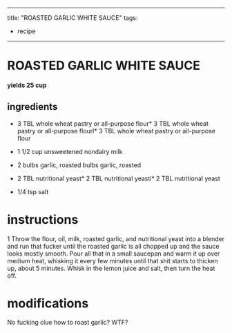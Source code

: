 

	
---
title: "ROASTED GARLIC WHITE SAUCE"
tags:
  - recipe
---
# ROASTED GARLIC WHITE SAUCE
#### yields 25 cup
## ingredients
* 3 TBL whole wheat pastry or all-purpose flour* 3 TBL whole wheat pastry or all-purpose flourl* 3 TBL whole wheat pastry or all-purpose flour
* 1 1/2 cup unsweetened nondairy milk

* 2 bulbs garlic, roasted bulbs garlic, roasted
* 2 TBL nutritional yeast* 2 TBL nutritional yeasti* 2 TBL nutritional yeast
* 1/4 tsp salt


# instructions
1 Throw the flour, oil, milk, roasted garlic, and nutritional yeast into a blender and run that fucker until the roasted garlic is all chopped up and the sauce looks mostly smooth. Pour all that in a small saucepan and warm it up over medium heat, whisking it every few minutes until that shit starts to thicken up, about 5 minutes. Whisk in the lemon juice and salt, then turn the heat off.

# modifications

No fucking clue how to roast garlic?
 WTF?
	

